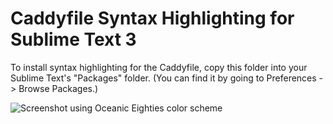 Caddyfile Syntax Highlighting for Sublime Text 3
================================================

To install syntax highlighting for the Caddyfile, copy this folder into your Sublime Text's "Packages" folder. (You can find it by going to Preferences -> Browse Packages.)

![Screenshot using Oceanic Eighties color scheme](https://i.imgur.com/RabyiW9.png)
